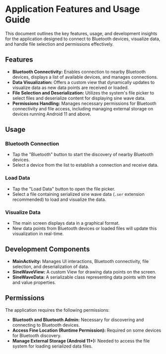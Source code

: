 # Application Features and Usage Guide

This document outlines the key features, usage, and development insights for the application designed to connect to Bluetooth devices, visualize data, and handle file selection and permissions effectively.

## Features

- **Bluetooth Connectivity:** Enables connection to nearby Bluetooth devices, displays a list of available devices, and manages connections.
- **Data Visualization:** Offers a custom view that dynamically updates to visualize data as new data points are received or loaded.
- **File Selection and Deserialization:** Utilizes the system's file picker to select files and deserialize content for displaying sine wave data.
- **Permissions Handling:** Manages necessary permissions for Bluetooth connectivity and file access, including managing external storage on devices running Android 11 and above.

## Usage

### Bluetooth Connection

- Tap the "Bluetooth" button to start the discovery of nearby Bluetooth devices.
- Select a device from the list to establish a connection and receive data.

### Load Data

- Tap the "Load Data" button to open the file picker.
- Select a file containing serialized sine wave data (`.ser` extension recommended) to load and visualize the data.

### Visualize Data

- The main screen displays data in a graphical format.
- New data points from Bluetooth devices or loaded files will update this visualization in real-time.

## Development Components

- **MainActivity:** Manages UI interactions, Bluetooth connectivity, file selection, and deserialization of data.
- **SineWaveView:** A custom View for drawing data points on the screen.
- **SineWaveData:** A serializable class representing data points with time and value properties.

## Permissions

The application requires the following permissions:

- **Bluetooth and Bluetooth Admin:** Necessary for discovering and connecting to Bluetooth devices.
- **Access Fine Location (Runtime Permission):** Required on some devices for Bluetooth discovery.
- **Manage External Storage (Android 11+):** Needed to access the file system for loading serialized data files.
